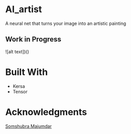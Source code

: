 # AI_artist
A neural net that turns your image into an artistic painting


## Work in Progress
![alt text])()

# Built With
- Kersa
- Tensor

# Acknowledgments

[Somshubra Majumdar](https://github.com/titu1994)
